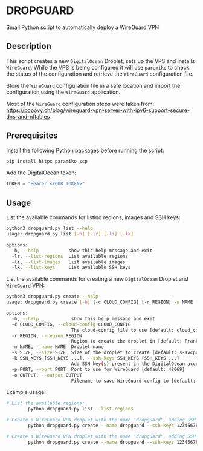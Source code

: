 # DROPGUARD

Small Python script to automatically deploy a WireGuard VPN

## Description

This script creates a new `DigitalOcean` Droplet, sets up the VPS and installs `WireGuard`. While the VPS is being configured it will use `paramiko` to check the status of the configuration and retrieve the `WireGuard` configuration file.

Store the `WireGuard` configuration file in a safe location and import the configuration using the `WireGuard` application.

Most of the `WireGuard` configuration steps were taken from: https://popovy.ch/blog/wireguard-vpn-server-with-ipv6-support-secure-dns-and-nftables

## Prerequisites

Install the following Python packages before running the script:

```sh
pip install httpx paramiko scp
```

Add the DigitalOcean token:

```python
TOKEN = "Bearer <YOUR TOKEN>"
```

## Usage

List the available commands for listing regions, images and SSH keys:

```sh
python3 dropguard.py list --help                                                                                                                                     [0:34:19]
usage: dropguard.py list [-h] [-lr] [-li] [-lk]

options:
  -h, --help           show this help message and exit
  -lr, --list-regions  List available regions
  -li, --list-images   List available images
  -lk, --list-keys     List available SSH keys
```

List the available commands for creating a new `DigitalOcean` Droplet and `WireGuard` VPN:

```sh
python3 dropguard.py create --help                                                                                                                                   [0:34:40]
usage: dropguard.py create [-h] [-c CLOUD_CONFIG] [-r REGION] -n NAME [-s SIZE] -k SSH_KEYS [SSH_KEYS ...] [-p PORT] [-o OUTPUT]

options:
  -h, --help            show this help message and exit
  -c CLOUD_CONFIG, --cloud-config CLOUD_CONFIG
                        The cloud-config file to use [default: cloud_config.yml]
  -r REGION, --region REGION
                        Region to create the droplet in [default: Frankfurt 1 (fra1)]
  -n NAME, --name NAME  Droplet name
  -s SIZE, --size SIZE  Size of the droplet to create [default: s-1vcpu-512mb-10gb]
  -k SSH_KEYS [SSH_KEYS ...], --ssh-keys SSH_KEYS [SSH_KEYS ...]
                        Add SSH key(s) present in the DigitalOcean account store (ID or thumbprint)
  -p PORT, --port PORT  Port to use for WireGuard [default: 42069]
  -o OUTPUT, --output OUTPUT
                        Filename to save WireGuard config to [default: dropguard.conf]
```

Example usage:

```sh
# List the available regions:
        python dropguard.py list --list-regions

# Create a WireGuard VPN droplet with the name 'dropguard', adding SSH key with ID '12345678':
        python dropguard.py create --name dropguard --ssh-keys 12345678

# Create a WireGuard VPN droplet with the name 'dropguard', adding SSH key with ID '12345678' in region Frankfurt:
        python dropguard.py create --name dropguard --ssh-keys 12345678 --region fra1
```

